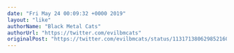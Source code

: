 ```yaml
---
date: "Fri May 24 00:09:32 +0000 2019"
layout: "like"
authorName: "Black Metal Cats"
authorUrl: "https://twitter.com/evilbmcats"
originalPost: "https://twitter.com/evilbmcats/status/1131713806298521600"
---
```

